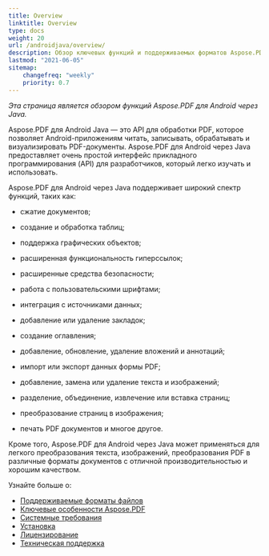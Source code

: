 ```yaml
---
title: Overview
linktitle: Overview
type: docs
weight: 20
url: /androidjava/overview/
description: Обзор ключевых функций и поддерживаемых форматов Aspose.PDF для Android через Java, руководство по установке и лицензированию библиотеки Java.
lastmod: "2021-06-05"
sitemap:
    changefreq: "weekly"
    priority: 0.7
---
```


_Эта страница является обзором функций Aspose.PDF для Android через Java._

Aspose.PDF для Android Java — это API для обработки PDF, которое позволяет Android-приложениям читать, записывать, обрабатывать и визуализировать PDF-документы. Aspose.PDF для Android через Java предоставляет очень простой интерфейс прикладного программирования (API) для разработчиков, который легко изучать и использовать.

Aspose.PDF для Android через Java поддерживает широкий спектр функций, таких как:

- сжатие документов;
- создание и обработка таблиц;
- поддержка графических объектов;
- расширенная функциональность гиперссылок;
- расширенные средства безопасности;
- работа с пользовательскими шрифтами;
- интеграция с источниками данных;
- добавление или удаление закладок;
- создание оглавления;

- добавление, обновление, удаление вложений и аннотаций;
- импорт или экспорт данных формы PDF;
- добавление, замена или удаление текста и изображений;
- разделение, объединение, извлечение или вставка страниц;
- преобразование страниц в изображения;
- печать PDF документов и многое другое.

Кроме того, Aspose.PDF для Android через Java может применяться для легкого преобразования текста, изображений, преобразования PDF в различные форматы документов с отличной производительностью и хорошим качеством.

Узнайте больше о:

- [Поддерживаемые форматы файлов](/pdf/androidjava/supported-file-formats/)
- [Ключевые особенности Aspose.PDF](/pdf/androidjava/key-features/)
- [Системные требования](/pdf/androidjava/system-requirements/)
- [Установка](/pdf/androidjava/installation/)
- [Лицензирование](/pdf/androidjava/licensing/)
- [Техническая поддержка](/pdf/androidjava/technical-support/)